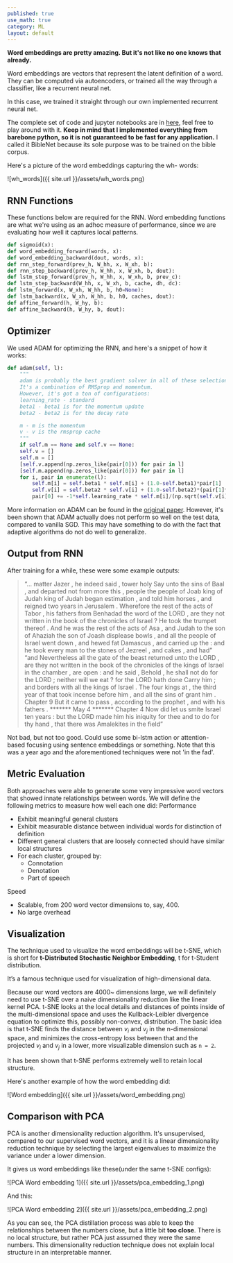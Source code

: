 ```yaml
---
published: true
use_math: true
category: ML
layout: default
---
```

**Word embeddings are pretty amazing. But it's not like no one knows that already.**

Word embeddings are vectors that represent the latent definition of a word. They can be computed via autoencoders, or trained all the way through a classifier, like a recurrent neural net.

In this case, we trained it straight through our own implemented recurrent neural net.

The complete set of code and jupyter notebooks are in [here](https://github.com/OneRaynyDay/BibleNet/tree/master/models), feel free to play around with it. **Keep in mind that I implemented everything from barebone python, so it is not guaranteed to be fast for any application.** I called it BibleNet because its sole purpose was to be trained on the bible corpus.

Here's a picture of the word embeddings capturing the wh- words:

![wh_words]({{ site.url }}/assets/wh_words.png)

## RNN Functions
These functions below are required for the RNN. Word embedding functions are what we're using as an adhoc measure of performance, since we are evaluating how well it captures local patterns.

```python
def sigmoid(x):
def word_embedding_forward(words, x):
def word_embedding_backward(dout, words, x):
def rnn_step_forward(prev_h, W_hh, x, W_xh, b):
def rnn_step_backward(prev_h, W_hh, x, W_xh, b, dout):
def lstm_step_forward(prev_h, W_hh, x, W_xh, b, prev_c):
def lstm_step_backward(W_hh, x, W_xh, b, cache, dh, dc):
def lstm_forward(x, W_xh, W_hh, b, h0=None):
def lstm_backward(x, W_xh, W_hh, b, h0, caches, dout):
def affine_forward(h, W_hy, b):
def affine_backward(h, W_hy, b, dout):
```

## Optimizer
We used ADAM for optimizing the RNN, and here's a snippet of how it works:

```python
def adam(self, l):
    """
    adam is probably the best gradient solver in all of these selections.
    It's a combination of RMSprop and momentum.
    However, it's got a ton of configurations:
    learning_rate - standard
    beta1 - beta1 is for the momentum update
    beta2 - beta2 is for the decay rate

    m - m is the momentum
    v - v is the rmsprop cache
    """
    if self.m == None and self.v == None:
    self.v = []
    self.m = []
    [self.v.append(np.zeros_like(pair[0])) for pair in l]
    [self.m.append(np.zeros_like(pair[0])) for pair in l]
    for i, pair in enumerate(l):
        self.m[i] = self.beta1 * self.m[i] + (1.0-self.beta1)*pair[1]
        self.v[i] = self.beta2 * self.v[i] + (1.0-self.beta2)*(pair[1]**2)
        pair[0] += -1*self.learning_rate * self.m[i]/(np.sqrt(self.v[i]) + 1e-7) # 1e-7 to prevent NaN
```

More information on ADAM can be found in the [original paper](https://arxiv.org/pdf/1412.6980.pdf). However, it's been shown that ADAM actually does not perform so well on the test data, compared to vanilla SGD. This may have something to do with the fact that adaptive algorithms do not do well to generalize.

## Output from RNN

After training for a while, these were some example outputs:


> “... matter Jazer , he indeed said , tower holy Say unto the sins of Baal
> , and departed not from more this , people the people of Joab king of
> Judah king of Judah began estimation , and told him horses , and reigned
> two years in Jerusalem . Wherefore the rest of the acts of Tabor , his
> fathers from Benhadad the word of the LORD , are they not written in the
> book of the chronicles of Israel ? He took the trumpet thereof . And he
> was <unknown> the rest of the acts of <unknown> Asa , and Judah to the son
> of Ahaziah the son of Joash displease bowls , and all the people of Israel
> went down , and hewed fat Damascus , and carried up the <unknown> : and he
> took every man to the stones of Jezreel , and cakes , and had”
> “and Nevertheless all the gate of the beast returned unto the LORD , are
> they not written in the book of the chronicles of the kings of Israel in
> the chamber , are open : and he said , Behold , he shall not do for the
> LORD ; neither will we eat ? for the LORD hath done Carry him ; and
> borders with all the kings of Israel . The four kings at , the third year
> of that took incense before him , and all the sins of grant him . Chapter
> 9 But it came to pass , according to the prophet , and with his fathers .
> ******* May 4 ******* Chapter 4 Now did let us smite Israel ten years :
> but the LORD made him his iniquity for thee and to do for thy hand , that
> there was Amalekites in the field”

Not bad, but not too good. Could use some bi-lstm action or attention-based focusing using sentence embeddings or something. Note that this was a year ago and the aforementioned techniques were not 'in the fad'.

## Metric Evaluation

Both approaches were able to generate some very impressive word vectors that showed innate
relationships between words. We will define the following metrics to measure how well each one
did:
Performance
- Exhibit meaningful general clusters
- Exhibit measurable distance between individual words for distinction of definition
- Different general clusters that are loosely connected should have similar local structures
- For each cluster, grouped by:
    - Connotation
    - Denotation
    - Part of speech

Speed
- Scalable, from 200 word vector dimensions to, say, 400.
- No large overhead

## Visualization
The technique used to visualize the word embeddings will be t-SNE, which is short for
**t-Distributed Stochastic Neighbor Embedding**, t for t-Student distribution. 

It’s a famous technique used for visualization of
high-dimensional data. 

Because our word vectors are 4000~ dimensions large, we will definitely
need to use t-SNE over a naive dimensionality reduction like the linear kernel PCA. t-SNE looks
at the local details and distances of points inside of the multi-dimensional space and uses the
Kullback-Leibler divergence equation to optimize this, possibly non-convex, distribution.
The basic idea is that t-SNE finds the distance between $v_i$ and $v_j$ in the
n-dimensional space, and minimizes the cross-entropy loss between that and the projected $v_i$ and
$v_j$ in a lower, more visualizable dimension such as `n = 2`. 

It has been shown that t-SNE
performs extremely well to retain local structure.

Here's another example of how the word embedding did:

![Word embedding]({{ site.url }}/assets/word_embedding.png)

## Comparison with PCA

PCA is another dimensionality reduction algorithm. It's unsupervised, compared to our supervised word vectors, and it is a linear dimensionality reduction technique by selecting the largest eigenvalues to maximize the variance under a lower dimension.

It gives us word embeddings like these(under the same t-SNE configs):

![PCA Word embedding 1]({{ site.url }}/assets/pca_embedding_1.png)

And this:

![PCA Word embedding 2]({{ site.url }}/assets/pca_embedding_2.png)

As you can see, the PCA distillation process was able to keep the relationships between the numbers close, but a little bit **too close**. There is no local structure, but rather PCA just assumed they were the same numbers. This dimensionality reduction technique does not explain local structure in an interpretable manner.

<script src="https://utteranc.es/client.js" repo="OneRaynyDay/oneraynyday.github.io" issue-term="pathname" theme="github-light" crossorigin="anonymous" async> </script>

